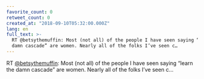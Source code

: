 ```yaml
---
favorite_count: 0
retweet_count: 0
created_at: "2018-09-10T05:32:00.000Z"
lang: en
full_text: >-
  RT @betsythemuffin: Most (not all) of the people I have seen saying “learn the
  damn cascade” are women. Nearly all of the folks I’ve seen c…
---
```


RT [@betsythemuffin](https://twitter.com/betsythemuffin): Most (not all) of the
people I have seen saying “learn the damn cascade” are women. Nearly all of the
folks I’ve seen c…
